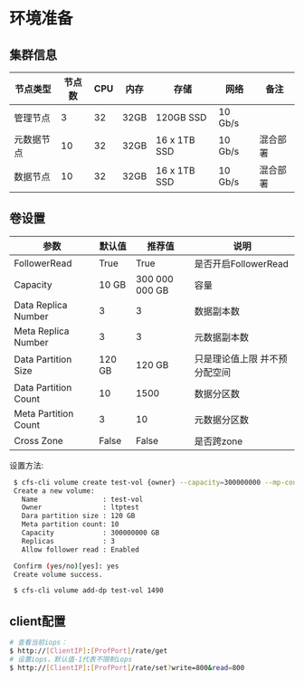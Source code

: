 # 环境准备

## 集群信息

| 节点类型  | 节点数 | CPU | 内存   | 存储           | 网络      | 备注   |
|-------|-----|-----|------|--------------|---------|------|
| 管理节点  | 3   | 32  | 32GB | 120GB SSD    | 10 Gb/s |      |
| 元数据节点 | 10  | 32  | 32GB | 16 x 1TB SSD | 10 Gb/s | 混合部署 |
| 数据节点  | 10  | 32  | 32GB | 16 x 1TB SSD | 10 Gb/s | 混合部署 |


## 卷设置

| 参数                   | 默认值    | 推荐值            | 说明               |
|----------------------|--------|----------------|------------------|
| FollowerRead         | True   | True           | 是否开启FollowerRead |
| Capacity             | 10 GB  | 300 000 000 GB | 容量               |
| Data Replica Number  | 3      | 3              | 数据副本数            |
| Meta Replica Number  | 3      | 3              | 元数据副本数           |
| Data Partition Size  | 120 GB | 120 GB         | 只是理论值上限 并不预分配空间  |
| Data Partition Count | 10     | 1500           | 数据分区数            |
| Meta Partition Count | 3      | 10             | 元数据分区数           |
| Cross Zone           | False  | False          | 是否跨zone          |

设置方法:

```bash
 $ cfs-cli volume create test-vol {owner} --capacity=300000000 --mp-count=10
 Create a new volume:
   Name                : test-vol
   Owner               : ltptest
   Dara partition size : 120 GB
   Meta partition count: 10
   Capacity            : 300000000 GB
   Replicas            : 3
   Allow follower read : Enabled

 Confirm (yes/no)[yes]: yes
 Create volume success.

 $ cfs-cli volume add-dp test-vol 1490
```


## client配置

```bash
# 查看当前iops：
$ http://[ClientIP]:[ProfPort]/rate/get
# 设置iops，默认值-1代表不限制iops
$ http://[ClientIP]:[ProfPort]/rate/set?write=800&read=800
```


